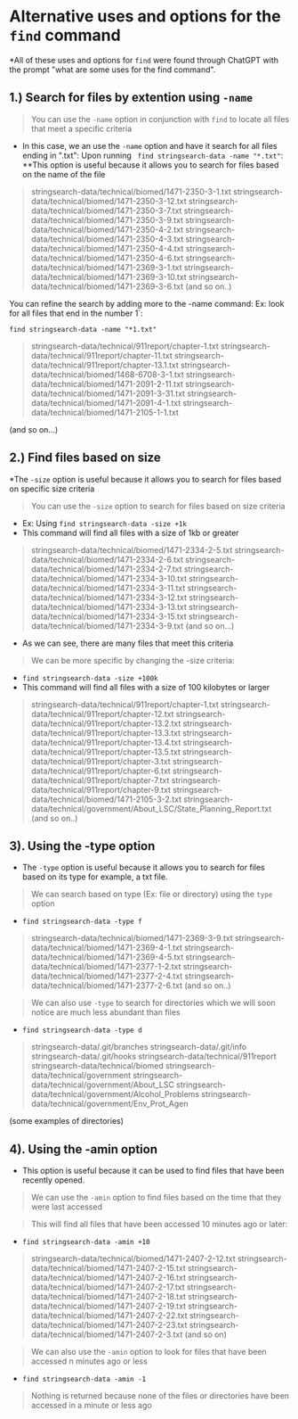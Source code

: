 # Alternative uses and options for the `find` command
*All of these uses and options for `find` were found through ChatGPT with the prompt "what are some uses for the find command". 

## 1.) Search for files by extention using `-name`
> You can use the `-name` option in conjunction with `find` to locate all files that meet a specific criteria 
* In this case, we an use the `-name` option and have it search for all files ending in ".txt":
Upon running ` find stringsearch-data -name "*.txt"`: 
**This option is useful because it allows you to search for files based on the name of the file


> stringsearch-data/technical/biomed/1471-2350-3-1.txt
stringsearch-data/technical/biomed/1471-2350-3-12.txt
stringsearch-data/technical/biomed/1471-2350-3-7.txt
stringsearch-data/technical/biomed/1471-2350-3-9.txt
stringsearch-data/technical/biomed/1471-2350-4-2.txt
stringsearch-data/technical/biomed/1471-2350-4-3.txt
stringsearch-data/technical/biomed/1471-2350-4-4.txt
stringsearch-data/technical/biomed/1471-2350-4-6.txt
stringsearch-data/technical/biomed/1471-2369-3-1.txt
stringsearch-data/technical/biomed/1471-2369-3-10.txt
stringsearch-data/technical/biomed/1471-2369-3-6.txt
(and so on..) 

You can refine the search by adding more to the -name command:
Ex: look for all files that end in the number 1`:

`find stringsearch-data -name "*1.txt"`

> stringsearch-data/technical/911report/chapter-1.txt
stringsearch-data/technical/911report/chapter-11.txt
stringsearch-data/technical/911report/chapter-13.1.txt
stringsearch-data/technical/biomed/1468-6708-3-1.txt
stringsearch-data/technical/biomed/1471-2091-2-11.txt
stringsearch-data/technical/biomed/1471-2091-3-31.txt
stringsearch-data/technical/biomed/1471-2091-4-1.txt
stringsearch-data/technical/biomed/1471-2105-1-1.txt

(and so on...)

## 2.) Find files based on size
*The `-size` option is useful because it allows you to search for files based on specific size criteria
> You can use the `-size` option to search for files based on size criteria 
* Ex: Using `find stringsearch-data -size +1k`
* This command will find all files with a size of 1kb or greater 
> stringsearch-data/technical/biomed/1471-2334-2-5.txt
stringsearch-data/technical/biomed/1471-2334-2-6.txt
stringsearch-data/technical/biomed/1471-2334-2-7.txt
stringsearch-data/technical/biomed/1471-2334-3-10.txt
stringsearch-data/technical/biomed/1471-2334-3-11.txt
stringsearch-data/technical/biomed/1471-2334-3-12.txt
stringsearch-data/technical/biomed/1471-2334-3-13.txt
stringsearch-data/technical/biomed/1471-2334-3-15.txt
stringsearch-data/technical/biomed/1471-2334-3-9.txt
(and so on...)

* As we can see, there are many files that meet this criteria 

>We can be more specific by changing the -size criteria:
* `find stringsearch-data -size +100k` 
* This command will find all files with a size of 100 kilobytes or larger
> stringsearch-data/technical/911report/chapter-1.txt
stringsearch-data/technical/911report/chapter-12.txt
stringsearch-data/technical/911report/chapter-13.2.txt
stringsearch-data/technical/911report/chapter-13.3.txt
stringsearch-data/technical/911report/chapter-13.4.txt
stringsearch-data/technical/911report/chapter-13.5.txt
stringsearch-data/technical/911report/chapter-3.txt
stringsearch-data/technical/911report/chapter-6.txt
stringsearch-data/technical/911report/chapter-7.txt
stringsearch-data/technical/911report/chapter-9.txt
stringsearch-data/technical/biomed/1471-2105-3-2.txt
stringsearch-data/technical/government/About_LSC/State_Planning_Report.txt
(and so on..) 

## 3). Using the -type option 
* The `-type` option is useful because it allows you to search for files based on its type for example, a txt file.
> We can search based on type (Ex: file or directory) using the `type` option 
* `find stringsearch-data -type f` 

> stringsearch-data/technical/biomed/1471-2369-3-9.txt
stringsearch-data/technical/biomed/1471-2369-4-1.txt
stringsearch-data/technical/biomed/1471-2369-4-5.txt
stringsearch-data/technical/biomed/1471-2377-1-2.txt
stringsearch-data/technical/biomed/1471-2377-2-4.txt
stringsearch-data/technical/biomed/1471-2377-2-6.txt
(and so on..)

>We can also use `-type` to search for directories which we will soon notice are much less abundant than files 
* `find stringsearch-data -type d`
> stringsearch-data/.git/branches
stringsearch-data/.git/info
stringsearch-data/.git/hooks
stringsearch-data/technical/911report
stringsearch-data/technical/biomed
stringsearch-data/technical/government
stringsearch-data/technical/government/About_LSC
stringsearch-data/technical/government/Alcohol_Problems
stringsearch-data/technical/government/Env_Prot_Agen

(some examples of directories) 

## 4). Using the -amin option 
* This option is useful because it can be used to find files that have been recently opened.
> We can use the `-amin` option to find files based on the time that they were last accessed

> This will find all files that have been accessed 10 minutes ago or later:
* `find stringsearch-data -amin +10`

> stringsearch-data/technical/biomed/1471-2407-2-12.txt
stringsearch-data/technical/biomed/1471-2407-2-15.txt
stringsearch-data/technical/biomed/1471-2407-2-16.txt
stringsearch-data/technical/biomed/1471-2407-2-17.txt
stringsearch-data/technical/biomed/1471-2407-2-18.txt
stringsearch-data/technical/biomed/1471-2407-2-19.txt
stringsearch-data/technical/biomed/1471-2407-2-22.txt
stringsearch-data/technical/biomed/1471-2407-2-23.txt
stringsearch-data/technical/biomed/1471-2407-2-3.txt
(and so on) 

> We can also use the `-amin` option to look for files that have been accessed n minutes ago or less
* `find stringsearch-data -amin -1` 

> Nothing is returned because none of the files or directories have been accessed in a minute or less ago


